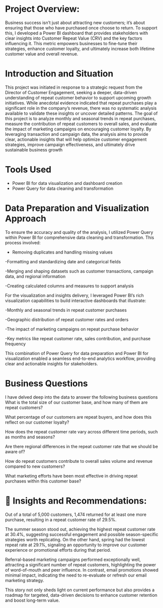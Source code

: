 # Project Overview: 
Business success isn’t just about attracting new customers; it’s about ensuring that those who have purchased once choose to return. To support this, I developed a Power BI dashboard that provides stakeholders with clear insights into Customer Repeat Value (CRV) and the key factors influencing it. This metric empowers businesses to fine-tune their strategies, enhance customer loyalty, and ultimately increase both lifetime customer value and overall revenue.
# Introduction and Situation
This project was initiated in response to a strategic request from the Director of Customer Engagement, seeking a deeper, data-driven understanding of repeat customer behavior to support upcoming growth initiatives. While anecdotal evidence indicated that repeat purchases play a significant role in the company’s revenue, there was no systematic analysis available to validate these insights or uncover detailed patterns.
The goal of this project is to analyze monthly and seasonal trends in repeat purchases, measure the contribution of repeat customers to overall sales, and evaluate the impact of marketing campaigns on encouraging customer loyalty. By leveraging transaction and campaign data, the analysis aims to provide clear, actionable insights that will help optimize customer engagement strategies, improve campaign effectiveness, and ultimately drive sustainable business growth
# Tools Used
- Power BI for data visualization and dashboard creation
- Power Query for data cleaning and transformation
# Data Preparation and Visualization Approach
To ensure the accuracy and quality of the analysis, I utilized Power Query within Power BI for comprehensive data cleaning and transformation. This process involved:

-   Removing duplicates and handling missing values

-Formatting and standardizing date and categorical fields

-Merging and shaping datasets such as customer transactions, campaign data, and regional information

-Creating calculated columns and measures to support analysis

For the visualization and insights delivery, I leveraged Power BI’s rich visualization capabilities to build interactive dashboards that illustrate:

-Monthly and seasonal trends in repeat customer purchases

-Geographic distribution of repeat customer rates and orders

-The impact of marketing campaigns on repeat purchase behavior

-Key metrics like repeat customer rate, sales contribution, and purchase frequency

This combination of Power Query for data preparation and Power BI for visualization enabled a seamless end-to-end analytics workflow, providing clear and actionable insights for stakeholders.
# Business Questions
I have delved deep into the data to answer the following business questions
What is the total size of our customer base, and how many of them are repeat customers?

What percentage of our customers are repeat buyers, and how does this reflect on our customer loyalty?

How does the repeat customer rate vary across different time periods, such as months and seasons?

Are there regional differences in the repeat customer rate that we should be aware of?

How do repeat customers contribute to overall sales volume and revenue compared to new customers?

What marketing efforts have been most effective in driving repeat purchases within this customer base?

# 📖 Insights and Recommendations:

Out of a total of 5,000 customers, 1,474 returned for at least one more purchase, resulting in a repeat customer rate of 29.5%. 

The summer season stood out, achieving the highest repeat customer rate at 30.4%, suggesting successful engagement and possible season-specific strategies worth replicating. On the other hand, spring had the lowest repeat rate at 29.1%, signaling an opportunity to improve our customer experience or promotional efforts during that period.

Referral-based marketing campaigns performed exceptionally well, attracting a significant number of repeat customers, highlighting the power of word-of-mouth and peer influence. In contrast, email promotions showed minimal impact, indicating the need to re-evaluate or refresh our email marketing strategy.

This story not only sheds light on current performance but also provides a roadmap for targeted, data-driven decisions to enhance customer retention and boost long-term value.

